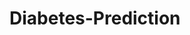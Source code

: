 # Diabetes-Prediction


















































































